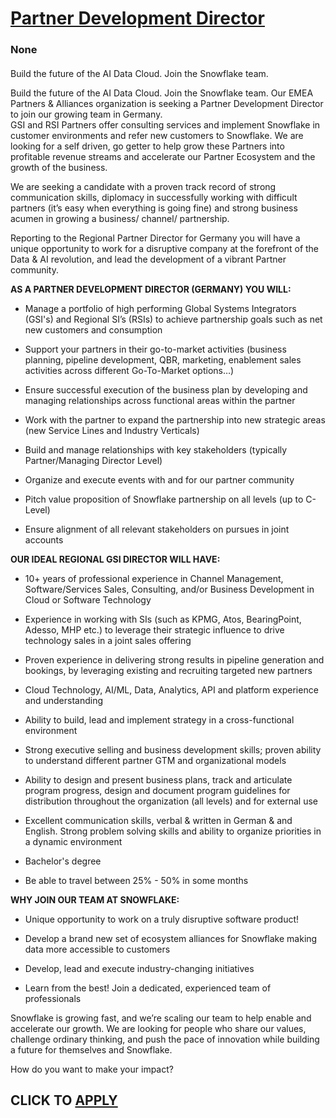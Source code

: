 # [Partner Development Director](https://www.remotewlb.com/apply/partner-development-director-96640)  
### None  
####  

Build the future of the AI Data Cloud. Join the Snowflake team.

Build the future of the AI Data Cloud. Join the Snowflake team. Our EMEA Partners & Alliances organization is seeking a Partner Development Director to join our growing team in Germany.  
GSI and RSI Partners offer consulting services and implement Snowflake in customer environments and refer new customers to Snowflake. We are looking for a self driven, go getter to help grow these Partners into profitable revenue streams and accelerate our Partner Ecosystem and the growth of the business.

We are seeking a candidate with a proven track record of strong communication skills, diplomacy in successfully working with difficult partners (it’s easy when everything is going fine) and strong business acumen in growing a business/ channel/ partnership.

Reporting to the Regional Partner Director for Germany you will have a unique opportunity to work for a disruptive company at the forefront of the Data & AI revolution, and lead the development of a vibrant Partner community.  

**AS A PARTNER DEVELOPMENT DIRECTOR (GERMANY) YOU WILL:**

  * Manage a portfolio of high performing Global Systems Integrators (GSI's) and Regional SI’s (RSIs) to achieve partnership goals such as net new customers and consumption 

  * Support your partners in their go-to-market activities (business planning, pipeline development, QBR, marketing, enablement sales activities across different Go-To-Market options…)

  * Ensure successful execution of the business plan by developing and managing relationships across functional areas within the partner

  * Work with the partner to expand the partnership into new strategic areas (new Service Lines and Industry Verticals)

  * Build and manage relationships with key stakeholders (typically Partner/Managing Director Level)

  * Organize and execute events with and for our partner community

  * Pitch value proposition of Snowflake partnership on all levels (up to C-Level)

  * Ensure alignment of all relevant stakeholders on pursues in joint accounts

 **OUR IDEAL REGIONAL GSI DIRECTOR WILL HAVE:**

  * 10+ years of professional experience in Channel Management, Software/Services Sales, Consulting, and/or Business Development in Cloud or Software Technology

  * Experience in working with SIs (such as KPMG, Atos, BearingPoint, Adesso, MHP etc.) to leverage their strategic influence to drive technology sales in a joint sales offering

  * Proven experience in delivering strong results in pipeline generation and bookings, by leveraging existing and recruiting targeted new partners

  * Cloud Technology, AI/ML, Data, Analytics, API and platform experience and understanding

  * Ability to build, lead and implement strategy in a cross-functional environment

  * Strong executive selling and business development skills; proven ability to understand different partner GTM and organizational models

  * Ability to design and present business plans, track and articulate program progress, design and document program guidelines for distribution throughout the organization (all levels) and for external use

  * Excellent communication skills, verbal & written in German & and English. Strong problem solving skills and ability to organize priorities in a dynamic environment

  * Bachelor's degree

  * Be able to travel between 25% - 50% in some months

 **WHY JOIN OUR TEAM AT SNOWFLAKE:**

  * Unique opportunity to work on a truly disruptive software product!

  * Develop a brand new set of ecosystem alliances for Snowflake making data more accessible to customers

  * Develop, lead and execute industry-changing initiatives

  * Learn from the best! Join a dedicated, experienced team of professionals

Snowflake is growing fast, and we’re scaling our team to help enable and accelerate our growth. We are looking for people who share our values, challenge ordinary thinking, and push the pace of innovation while building a future for themselves and Snowflake.

How do you want to make your impact?

  
## CLICK TO [APPLY](https://www.remotewlb.com/apply/partner-development-director-96640)


